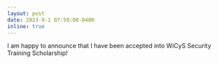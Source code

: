 ```yaml
---
layout: post
date: 2023-9-1 07:59:00-0400
inline: true
---
```


I am happy to announce that I have been accepted into WiCyS Security Training Scholarship!